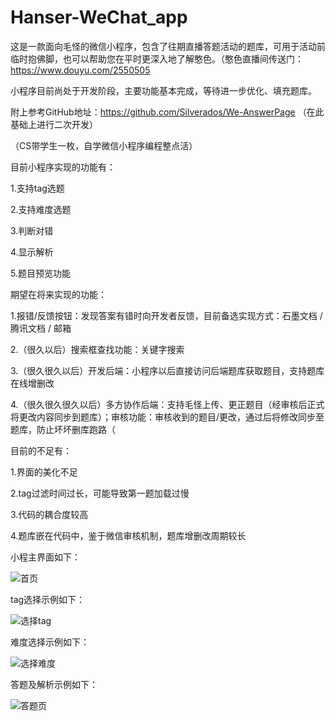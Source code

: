 # Hanser-WeChat_app
这是一款面向毛怪的微信小程序，包含了往期直播答题活动的题库，可用于活动前临时抱佛脚，也可以帮助您在平时更深入地了解憨色。（憨色直播间传送门：https://www.douyu.com/2550505

小程序目前尚处于开发阶段，主要功能基本完成，等待进一步优化、填充题库。

附上参考GitHub地址：https://github.com/Silverados/We-AnswerPage （在此基础上进行二次开发）

（CS带学生一枚，自学微信小程序编程整点活）  

目前小程序实现的功能有：  

1.支持tag选题

2.支持难度选题

3.判断对错

4.显示解析  

5.题目预览功能

期望在将来实现的功能：  

1.报错/反馈按钮：发现答案有错时向开发者反馈，目前备选实现方式：石墨文档 / 腾讯文档 / 邮箱

2.（很久以后）搜索框查找功能：关键字搜索

3.（很久很久以后）开发后端：小程序以后直接访问后端题库获取题目，支持题库在线增删改

4.（很久很久很久以后）多方协作后端：支持毛怪上传、更正题目（经审核后正式将更改内容同步到题库）；审核功能：审核收到的题目/更改，通过后将修改同步至题库，防止坏坏删库跑路（   


目前的不足有：

1.界面的美化不足

2.tag过滤时间过长，可能导致第一题加载过慢

3.代码的耦合度较高

4.题库嵌在代码中，鉴于微信审核机制，题库增删改周期较长  



小程主界面如下：  
  
![首页](https://github.com/Misaka10211/Hanser-WeChat_app/blob/main/wiki/demo-home_page.png)  


tag选择示例如下：  
  
![选择tag](https://github.com/Misaka10211/Hanser-WeChat_app/blob/main/wiki/demo-home_page-tag.png)  

难度选择示例如下：  
  
![选择难度](https://github.com/Misaka10211/Hanser-WeChat_app/blob/main/wiki/demo-home-page-difficulty.png)  
  
答题及解析示例如下：  
  
![答题页](https://github.com/Misaka10211/Hanser-WeChat_app/blob/main/wiki/demo-content.png)
